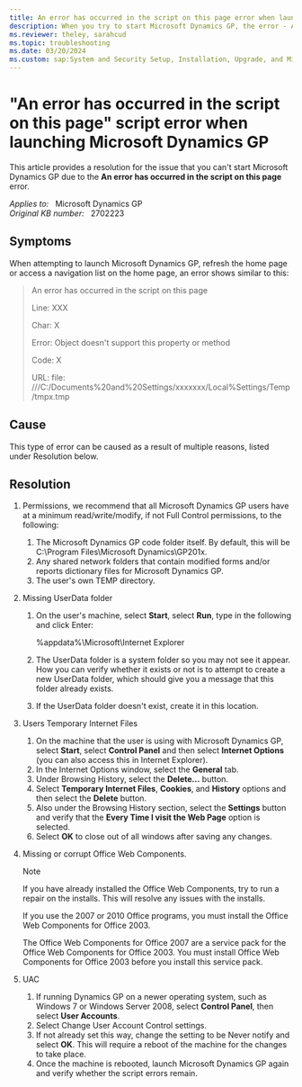```yaml
---
title: An error has occurred in the script on this page error when launching
description: When you try to start Microsoft Dynamics GP, the error - An error has occurred in the script on this page occurs. Provides a resolution.
ms.reviewer: theley, sarahcud
ms.topic: troubleshooting
ms.date: 03/20/2024
ms.custom: sap:System and Security Setup, Installation, Upgrade, and Migrations
---
```

# "An error has occurred in the script on this page" script error when launching Microsoft Dynamics GP

This article provides a resolution for the issue that you can't start Microsoft Dynamics GP due to the **An error has occurred in the script on this page** error.

_Applies to:_ &nbsp; Microsoft Dynamics GP  
_Original KB number:_ &nbsp; 2702223

## Symptoms

When attempting to launch Microsoft Dynamics GP, refresh the home page or access a navigation list on the home page, an error shows similar to this:

> An error has occurred in the script on this page
>
> Line: XXX
>
> Char: X
>
> Error: Object doesn't support this property or method
>
> Code: X
>
> URL: file: ///C:/Documents%20and%20Settings/xxxxxxx/Local%Settings/Temp/tmpx.tmp

## Cause

This type of error can be caused as a result of multiple reasons, listed under Resolution below.

## Resolution

1. Permissions, we recommend that all Microsoft Dynamics GP users have at a minimum read/write/modify, if not Full Control permissions, to the following:

    1. The Microsoft Dynamics GP code folder itself. By default, this will be C:\Program Files\Microsoft Dynamics\GP201x.
    2. Any shared network folders that contain modified forms and/or reports dictionary files for Microsoft Dynamics GP.
    3. The user's own TEMP directory.

2. Missing UserData folder

    1. On the user's machine, select **Start**, select **Run**, type in the following and click Enter:

       %appdata%\Microsoft\Internet Explorer

    2. The UserData folder is a system folder so you may not see it appear. How you can verify whether it exists or not is to attempt to create a new UserData folder, which should give you a message that this folder already exists.
    3. If the UserData folder doesn't exist, create it in this location.

3. Users Temporary Internet Files

    1. On the machine that the user is using with Microsoft Dynamics GP, select **Start**, select **Control Panel** and then select **Internet Options** (you can also access this in Internet Explorer).
    2. In the Internet Options window, select the **General** tab.
    3. Under Browsing History, select the **Delete...** button.
    4. Select **Temporary Internet Files**, **Cookies**, and **History** options and then select the **Delete** button.
    5. Also under the Browsing History section, select the **Settings** button and verify that the **Every Time I visit the Web Page** option is selected.
    6. Select **OK** to close out of all windows after saving any changes.

4. Missing or corrupt Office Web Components.

    > [!NOTE]
    > If you have already installed the Office Web Components, try to run a repair on the installs. This will resolve any issues with the installs.

    If you use the 2007 or 2010 Office programs, you must install the Office Web Components for Office 2003.

    The Office Web Components for Office 2007 are a service pack for the Office Web Components for Office 2003. You must install Office Web Components for Office 2003 before you install this service pack.

5. UAC

    1. If running Dynamics GP on a newer operating system, such as Windows 7 or Windows Server 2008, select **Control Panel**, then select **User Accounts**.
    2. Select Change User Account Control settings.
    3. If not already set this way, change the setting to be Never notify and select **OK**. This will require a reboot of the machine for the changes to take place.
    4. Once the machine is rebooted, launch Microsoft Dynamics GP again and verify whether the script errors remain.
